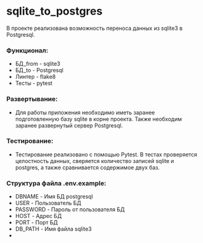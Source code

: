 # sqlite_to_postgres

В проекте реализована возможность переноса данных из sqlite3 в Postgresql.

### Функционал:
- БД_from - sqlite3
- БД_to - Postgresql
- Линтер - flake8
- Тесты - pytest

### Развертывание:
- Для работы приложения необходимо иметь заранее подготовленную базу sqlite в корне проекта. Также необходим заранее развернутый сервер 
Postgresql.

### Тестирование:
- Тестирование реализовано с помощью Pytest. В тестах проверяется целостность данных, сверяется количество записей
sqlite и postgres, а также сравнивается содержимое двух баз.

### Структура файла .env.example:
- DBNAME - Имя БД postgresql
- USER - Пользователь БД
- PASSWORD - Пароль от пользователя БД
- HOST - Адрес БД
- PORT - Порт БД
- DB_PATH - Имя файла sqlite3
- 



